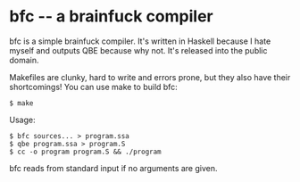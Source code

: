 bfc -- a brainfuck compiler
===========================

bfc is a simple brainfuck compiler.  It's written in Haskell because I
hate myself and outputs QBE because why not.  It's released into the
public domain.

Makefiles are clunky, hard to write and errors prone, but they also
have their shortcomings!  You can use make to build bfc:

	$ make

Usage:

	$ bfc sources... > program.ssa
	$ qbe program.ssa > program.S
	$ cc -o program program.S && ./program

bfc reads from standard input if no arguments are given.
